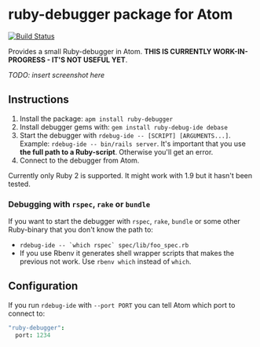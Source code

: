 # ruby-debugger package for Atom

[![Build Status](https://travis-ci.org/johanlunds/atom-ruby-debugger.svg?branch=master)](https://travis-ci.org/johanlunds/atom-ruby-debugger)

Provides a small Ruby-debugger in Atom. **THIS IS CURRENTLY WORK-IN-PROGRESS - IT'S NOT USEFUL YET**.

*TODO: insert screenshot here*

## Instructions

1. Install the package: `apm install ruby-debugger`
2. Install debugger gems with: `gem install ruby-debug-ide debase`
3. Start the debugger with `rdebug-ide -- [SCRIPT] [ARGUMENTS...]`.
   Example: `rdebug-ide -- bin/rails server`.
   It's important that you use **the full path to a Ruby-script**. Otherwise you'll get an error.
4. Connect to the debugger from Atom.

Currently only Ruby 2 is supported. It might work with 1.9 but it hasn't been tested.

### Debugging with `rspec`, `rake` or `bundle`

If you want to start the debugger with `rspec`, `rake`, `bundle` or some other Ruby-binary that you don't know the path to:

* ``rdebug-ide -- `which rspec` spec/lib/foo_spec.rb``
* If you use Rbenv it generates shell wrapper scripts that makes the previous not work. Use `rbenv which` instead of `which`.

## Configuration

If you run `rdebug-ide` with `--port PORT` you can tell Atom which port to connect to:

```coffee
"ruby-debugger":
  port: 1234
```
